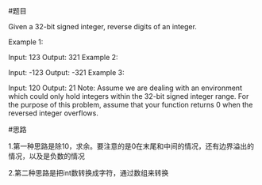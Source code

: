 #题目

Given a 32-bit signed integer, reverse digits of an integer.

Example 1:

Input: 123
Output:  321
Example 2:

Input: -123
Output: -321
Example 3:

Input: 120
Output: 21
Note:
Assume we are dealing with an environment which could only hold integers within the 
32-bit signed integer range. For the purpose of this problem, assume that your function 
returns 0 when the reversed integer overflows.

#思路

1.第一种思路是除10，求余。要注意的是0在末尾和中间的情况，还有边界溢出的情况，以及是负数的情况

2.第二种思路是把int数转换成字符，通过数组来转换
